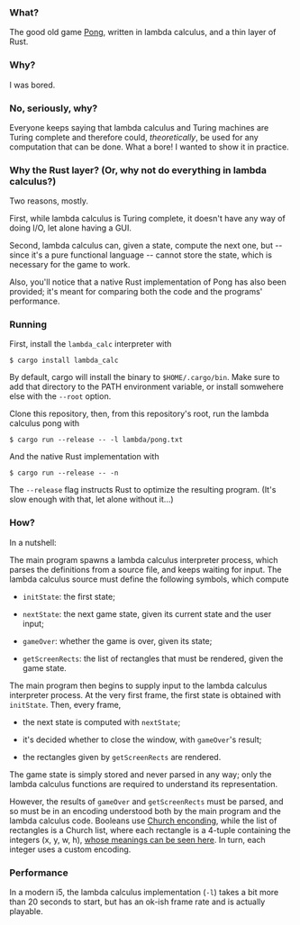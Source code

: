 ### What?

The good old game [Pong](https://en.wikipedia.org/wiki/Pong),
written in lambda calculus, and a thin layer of Rust.

### Why?

I was bored.

### No, seriously, why?

Everyone keeps saying that lambda calculus and Turing machines are Turing
complete and therefore could, _theoretically_, be used for any computation
that can be done. What a bore! I wanted to show it in practice.

### Why the Rust layer? (Or, why not do everything in lambda calculus?)

Two reasons, mostly.

First, while lambda calculus is Turing complete, it doesn't have any way of
doing I/O, let alone having a GUI.

Second, lambda calculus can, given a state, compute the next one, but
-- since it's a pure functional language -- cannot store the state, which
is necessary for the game to work.

Also, you'll notice that a native Rust implementation of Pong has also been
provided; it's meant for comparing both the code and the programs' performance.

### Running

First, install the `lambda_calc` interpreter with

```
$ cargo install lambda_calc
```

By default, cargo will install the binary to `$HOME/.cargo/bin`. Make sure
to add that directory to the PATH environment variable, or install
somwehere else with the `--root` option.

Clone this repository, then, from this repository's root,
run the lambda calculus pong with

```
$ cargo run --release -- -l lambda/pong.txt
```

And the native Rust implementation with

```
$ cargo run --release -- -n
```

The `--release` flag instructs Rust to optimize the resulting program.
(It's slow enough with that, let alone without it...)

### How?

In a nutshell:

The main program spawns a lambda calculus interpreter process, which
parses the definitions from a source file, and keeps waiting for input.
The lambda calculus source must define the following symbols, which compute

- `initState`: the first state;

- `nextState`: the next game state, given its current state and the user input;

- `gameOver`: whether the game is over, given its state;

- `getScreenRects`: the list of rectangles that must be rendered, given the game state.

The main program then begins to supply input to the lambda calculus
interpreter process.
At the very first frame, the first state is obtained with `initState`.
Then, every frame,

- the next state is computed with `nextState`;

- it's decided whether to close the window, with `gameOver`'s result;

- the rectangles given by `getScreenRects` are rendered.

The game state is simply stored and never parsed in any way; only the lambda
calculus functions are required to understand its representation.

However, the results of `gameOver` and `getScreenRects` must be parsed,
and so must be in an encoding understood both by the main program and the
lambda calculus code.
Booleans use [Church enconding](https://en.wikipedia.org/wiki/Church_encoding),
while the list of rectangles is a Church list,
where each rectangle is a 4-tuple containing the integers (x, y, w, h),
[whose meanings can be seen here](https://wiki.libsdl.org/SDL_Rect).
In turn, each integer uses a custom encoding.

### Performance

In a modern i5, the lambda calculus implementation (`-l`) takes a bit more than
20 seconds to start, but has an ok-ish frame rate and is actually playable.
